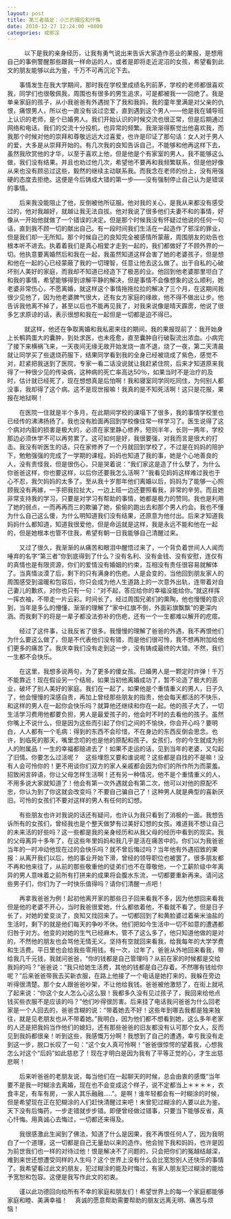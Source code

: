 ```yaml
---
layout: post
title: 第三者插足：小三的报应和忏悔
date: 2010-12-27 12:24:00 +0800
categories: 戒邪淫
---
```


　　   以下是我的亲身经历，让我有勇气说出来告诉大家造作恶业的果报，是想用自己的事例警醒那些跟我一样命运的人，或者是即将走近泥沼的女孩，希望看到此文的朋友能够以此为鉴，千万不可再沉沦下去。
　　事情发生在我大学期间，那时我在学校里成绩名列前茅，学校的老师都很喜欢我，同学们也很敬佩我，周围也有很多的男生追求，可是都被我一一回绝了。我是单亲家庭的孩子，从小我爸爸有外遇抛下了我和我妈，我的童年里满是对父亲的仇恨，痛恨男人，所以也一直没有谈过恋爱，直到遇到这个男人——他是我在辅导班上认识的老师，是个已婚男人。我们开始认识的时候交流也很正常，但是后期通过网络和电话，我们的交流十分投机，也异常的频繁。我渐渐得察觉出他喜欢我，而我那个时候对他的崇拜和尊敬远远大过喜爱，也许是印证了那句话：女人对于男人的爱，大多是从崇拜开始的。有几次我的良知告诉自己，不能够和他再这样下去，虽然我欣赏他的才华，以至于喜欢上他，但是他是个有家室的男人，我不能够这么做，我们没有结果。并且也劝过他几次，希望他不要再和我频繁联系，但是他好像从来也没有顾忌过这些，毅然的继续主动联系我。而我念在老师的份上，没有用强硬的态度去拒绝。这便是今后铸成大错的第一步——没有强制停止自己认为是错误的事情。
　　后来我没能阻止了他，反倒被他所征服。他对我的关心，是我从来都没有感受过的，他对我越好，就越让我无法自拔。他对我说了很多他们夫妻不和的事情，好像从一开始他就做了一个错误的决定。但是那个时候我没有怀疑过他说的任何一句话，直到我不顾一切的献出自己。有一段时间我们生活在一起造作了邪淫的罪业，但是我们却一无所知。那个时候自己的良知完全被感情所蒙蔽，周围朋友的劝告也根本听不进去。执着着我们是真心相爱才走到一起的，我们都做好了不顾外界的一切。他执意要离婚然后和我在一起，我虽然知道这样会害了她的老婆孩子，但是想和他在一起的心已经蒙蔽了我的一切理智，任意让他去这么做了。出于自私的心破坏别人美好的家庭，而我却不知道已经造下了极恶的业。他回到他老婆那里坦白了和我的事情，希望能够得到谅解平静的解决，但是事情不会像想象的这么顺利，她老婆非常伤心，不愿离婚，就这样这个事情拖拖拉拉的解决了三个月，在这期间我很少见他了，因为他老婆脾气很大，还有女方家庭的缘故，他不得不做出让步。他告诉我他离不掉了，甚至以后也不能再见我了，对我来说像是晴天霹雳，他说了很多乞求原谅的话，表示很想和我在一起但是一切都是迫不得已。
　　   就这样，他还在争取离婚和我私密来往的期间，我的果报现前了：我开始身上长鹌鹑蛋大的囊肿，到处求医，也未痊愈，直至囊肿自行破裂流出浓血。小病完了接下来横祸飞来，一天夜间无缘无故开始发烧一直不退，烧了一夜，第二天清晨就让同学买了些退烧药服下，结果同学看到我的全身已经被烧成了紫色，感觉不对，赶紧把我送到了医院，专家一看二话没说就让我赶紧住院，后来才知道原来我得了一种很少见的传染病，这种病的死亡率高达50％，如果当时不是治疗的及时，估计就已经死了，现在想想真是后怕啊！我和寝室同学同吃同住，为何别人都没事，我却得了这个病。这不是现世报嘛！我真的是不知死活啊！这只是花报，果报在地狱啊！
　　在医院一住就是半个多月，在此期间学校的课塌下了很多，我的事情学校里也已经传的沸沸扬扬了。我也没有脸面再回到学校像往常一样学习了。医生说得了这个病对内脏的损害是极大的，必须在家里静心修养，短则半年，长则一两年，学校那边必须休学不可以再劳累了。这可如何是好，我很要强，对我而言是很大的打击。我没有听医生的话，只在家修养了一个月就回到学校了，不过是在妈妈的陪护下，勉勉强强的完成了一学期的课程。妈妈也知道了我的事，她是个心地善良的人，没有责怪我，但是很伤心，只是哭着说：“我们家这是造了什么孽了，为什么你爸爸这样，你也要这样，以后你还要我怎么活啊？”我看见妈妈这样难过我也于心不忍，我欠妈妈的太多了。至从我十岁那年他们离婚以后，妈妈为了能够一心照顾我没有再嫁，一手把我拉扯大，一边上班一边还要照看我，非常的辛劳。而且她非常支持我的学习，只要是对学习有帮助的事情，她都是极力的赞同。我也是利用了她的弱点，一而再再而三的欺骗了她，偷偷的跑出去和那个男人约会。我也不懂为什么自己这么傻，为什么明知道我们没有结果，还原意为他付出。后来才知道我妈妈什么都知道，知道我很爱他，但是命运就是这样，我是永远不能和他在一起的，但是她根本也管不住我，希望有朝一日我能够自己清醒过来。
　　又过了很久，我渐渐的从痛苦和眼泪中醒悟过来了，一个背负着世间人人闻而唾弃的名字“第三者”你到底得到了什么？没有名利、没有金钱、没有安慰，连仅有的真情也是有限资源，你们的爱情没有婚姻的约束，互相没有责任很容易就解体了。当真情淡漠了后，剩下的只有满身的伤疤。人是会变的，当他回到朋友家人的周围感受到温暖和包容后，你只会成为他人生道路上的一次意外出轨，连带着对自己妻儿的歉疚，对你也只有一句：“对不起，答应给你的幸福没能给你。”就这样挥一挥衣袖，不带走一片云彩。时间长了，经过周围兄弟们的熏陶，他也慢慢的意识到，当年是多么的懵懂，渐渐的理解了“家中红旗不倒，外面彩旗飘飘”的更深内涵。而我剩下的将是一辈子都没法弥补的伤疤，还有一个一生都难以解开的疙瘩。
　　经过了这件事，让我反省了很多。我慢慢的理解了爸爸的外遇，我不再恨他们为什么要这么做了，但是不代表他们没有错，而是他们很可怜，我不想再附加给他们更多的痛苦了。我庆幸我们没有走到这一步，没有铸成最终的大错。不然，我们一生都不会快乐。
　　在这里，我想多说两句，为了更多的傻女孩。已婚男人是一颗定时炸弹！千万不能靠近！现在假设另一个结局，如果当初他离婚成功了，暂不论造了极大的恶业，破坏了别人美好的家庭。我们在一起了，如果他是个重情重义的男人，日子久了，他会慢慢的深感自责，再加上曾经那些朋友的指责，他会每天都活的不快乐，和这样的男人在一起你会快乐吗？就算他还继续和你在一起。他的孩子大了，一切生活学习费用他都要负担，男人是最爱孩子的，他会时不时的去看他的孩子。虽然你嘴上不说什么，但是因为这些而引起了你们之间的不愉快，你会开心吗？要明白，人人都有一个毛病：得到的东西不会珍惜，不在身边的东西反倒会思念。也许，到临死的那天，嘴里念叨的也是他的原配和孩子。女孩们，你的今生就成为别人的附属品！一生的幸福都赔进去了！如果不走运的话，见到当年的老婆，又勾起了旧情。你要怎么过活呢？　这些埋怨又要和谁说呢？这些都是自找的不是嘛！没有人会可怜你的！更不用谈你们双方的家人亲戚都会因为你们的所作所为而蒙羞。招致闲言碎语，你让父母怎样生活啊！还有另一种情况，他不是个重情重义的人，不用多说大家就知道了！他会有第一次外遇就会有第二次，他可以对他的原配不忠，你认为到了你这就会改变吗？不要自己骗自己了！这种男人就是典型的喜新厌旧。可怜的女孩们不要对这样的男人有任何的幻想。
　　有些朋友也许对我说的话还有疑问，也许认为我只看到了消极的一面。我想告诉所有的女孩们，曾经我也是个整天做梦有过美好幻想的女孩。难道我不想让自己的未来活的好些吗？这一些都是我的亲身经历和从我父母的经历中看到的现实。我的父母离异十多年了，在这些年里妈妈和我几乎是活在痛苦中的。你们以为我爸爸当年的一时冲动他现在过的会快乐吗？就不曾后悔过吗？当年他有外遇招致的果报：从离开我们以后，他的事业开始下滑，曾经的领导职位也被罢了。很多朋友都不再和他来往了，从前的那些敬重他的徒弟们也不在尊敬他，一个工薪阶级中年离异的男人意味着之前所有打拼来的成果将会腹水东流，一切都要重新再来。请问这些男子们，你们为了一时快乐值得吗？请你们清醒一点吧！
　　再拿我爸爸为例！起初他离开家的那些日子回来看我不多，因为他想回来看我但是他的老婆不开心，当时我爸很爱她，什么都依着他，不看就不看了。但是日子长了，对她的爱变淡了，良知又找回来了。一切都回到了和黄脸婆过着柴米油盐的生活时，剩下的就是他们每天的争吵不休。他们把如今生活中一切不如意的遭遇都归咎于对方。他变的对她的生气已经麻木，管不了这么多了，他只知道他做的是对的，不然他的朋友也会骂他无情无义。坚持有空就回来看我，给我每年的大学学费和生活费。平日里也会给我些零用钱。有一次，过年了，爸爸从外地回来看我，带给我几千元钱，我就问爸爸，“你的钱都是自己管理吗？从前在家的时候都是交给我妈的吗？”爸爸说：“我只给她生活费，其他的钱都是自己存着。不然哪有钱给你呢？”后来爸爸带我去买新衣服，在路上他接了一个电话是她打来的，我躲在旁边听得很清楚。那个女人跟爸爸吵架，不让他给我钱。爸爸被他激怒了，在街上就吼了起来说：“你这个女人怎么心这么狠！我都多久没有见过孩子了，我回来给他点钱买些衣服不是应该的吗？”他们吵得很厉害。后来挂了电话我问爸爸为什么回老家是一个人回去的，爸爸含糊的说：“带着她去不好！这些年到哪去我都是独来独往，就是见老朋友也从不带着她。”我明白，因为他们都不想看到她，这么多年老家的人还是把我妈当作他们的媳妇，还有那些爸爸的旧友都没有认可那个女人，反而见到我妈都很亲！听到这些，我感慨万分啊！我想到了自己的遭遇，幸亏我没有走到这一步，脱口长叹了一句：“这个女人真可怜啊！”爸爸很惊愕的望着我，心想我怎么对这个“后妈”如此慈悲了！现在才明白是因为我有了平等正觉的心，才生出慈悲啊！
　　后来听爸爸的老朋友说，每当他们在一起聊天的时候，总会由衷的感慨“当年要不是我一时糊涂去离婚，现在也不会变成这个样子，说不定都当上＊＊＊＊，衣食丰足，有车有房，一家人其乐融融.....”。是啊！谁年轻都会有一时糊涂的时候，但是希望现在正在犯糊涂的人们赶快清醒过来吧！未曾犯过糊涂的人要以此为鉴。天下没有后悔药，一步走错就步步错。即便曾经做过错事，只要当下能够反省，真心忏悔。用真诚心去悔过，一切都还来得及。
　　我很感激此生闻到了佛法，知道了什么是因果，我不再恨任何人了，因为我明白了一个道理，这一切都是自己无量劫以来的造作。他会抛下我和妈妈，也许是因为前世我们也一样的对待过他！恨是解决不了问题的，只会把你们的冤越结越深，难到来世还想遭受同样的人生吗？这个世界上没有什么会比宽恕别人还快乐的事情了。我希望看过此文的朋友，犯过糊涂的能及时悔过，有家人朋友犯过糊涂的能给予宽恕和包容。这便是我写作此文的初衷。
　　谨以此功德回向给所有不幸的家庭和朋友们！希望世界上的每一个家庭都能够家庭和睦、美满幸福！　  真诚的愿意帮助需要帮助的朋友远离无明、痛苦与烦恼！